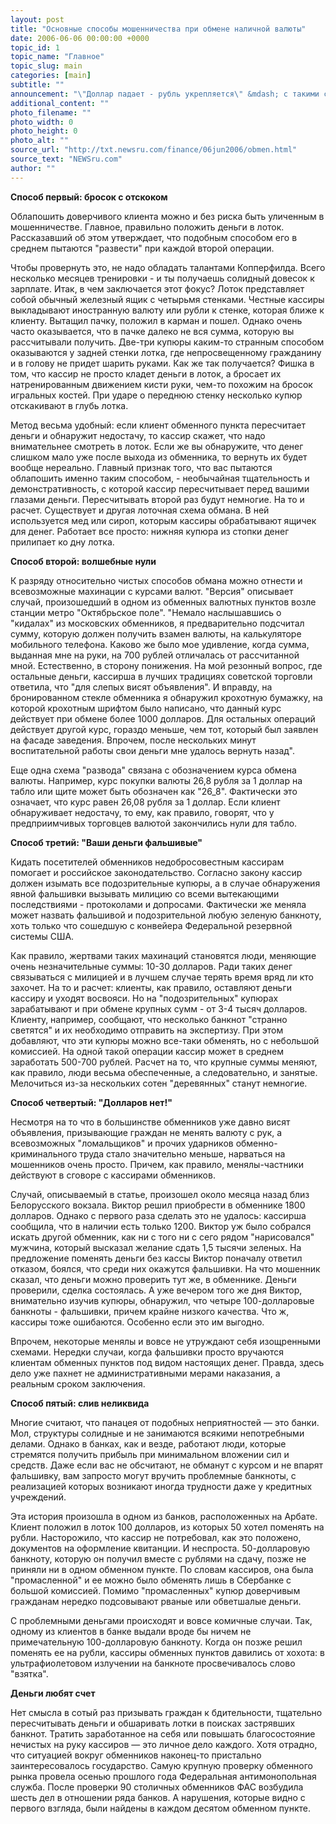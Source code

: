```yaml
---
layout: post
title: "Основные способы мошенничества при обмене наличной валюты"
date: 2006-06-06 00:00:00 +0000
topic_id: 1
topic_name: "Главное"
topic_slug: main
categories: [main]
subtitle: ""
announcement: "\"Доллар падает - рубль укрепляется\" &mdash; с такими соображениями тысячи наших сограждан понесли свои долларовые заначки и \"чулочные\" сбережения в банки и обменники. Правда, спокойно избавиться от нестабильной американской валюты довелось не всем. О самых распространенных способах обмана при обмене валюты рассказывает газета \"Версия\": обсчитали, впарили фальшивки, обманули с курсом."
additional_content: ""
photo_filename: ""
photo_width: 0
photo_height: 0
photo_alt: ""
source_url: "http://txt.newsru.com/finance/06jun2006/obmen.html"
source_text: "NEWSru.com"
author: ""
---
```

<strong>Способ первый: бросок с отскоком</strong>

Облапошить доверчивого клиента можно и без риска быть уличенным в мошенничестве. Главное, правильно положить деньги в лоток. Рассказавший об этом утверждает, что подобным способом его в среднем пытаются "развести" при каждой второй операции.

Чтобы провернуть это, не надо обладать талантами Копперфилда. Всего несколько месяцев тренировки - и ты получаешь солидный довесок к зарплате. Итак, в чем заключается этот фокус? Лоток представляет собой обычный железный ящик с четырьмя стенками. Честные кассиры выкладывают иностранную валюту или рубли к стенке, которая ближе к клиенту. Вытащил пачку, положил в карман и пошел. Однако очень часто оказывается, что в пачке далеко не вся сумма, которую вы рассчитывали получить. Две-три купюры каким-то странным способом оказываются у задней стенки лотка, где непросвещенному гражданину и в голову не придет шарить руками. Как же так получается? Фишка в том, что кассир не просто кладет деньги в лоток, а бросает их натренированным движением кисти руки, чем-то похожим на бросок игральных костей. При ударе о переднюю стенку несколько купюр отскакивают в глубь лотка.

Метод весьма удобный: если клиент обменного пункта пересчитает деньги и обнаружит недостачу, то кассир скажет, что надо внимательнее смотреть в лоток. Если же вы обнаружите, что денег слишком мало уже после выхода из обменника, то вернуть их будет вообще нереально. Главный признак того, что вас пытаются облапошить именно таким способом, - необычайная тщательность и демонстративность, с которой кассир пересчитывает перед вашими глазами деньги. Пересчитывать второй раз будут немногие. На то и расчет. Существует и другая лоточная схема обмана. В ней используется мед или сироп, которым кассиры обрабатывают ящичек для денег. Работает все просто: нижняя купюра из стопки денег прилипает ко дну лотка.

<strong>Способ второй: волшебные нули</strong>

К разряду относительно чистых способов обмана можно отнести и всевозможные махинации с курсами валют. "Версия" описывает случай, произошедший в одном из обменных валютных пунктов возле станции метро "Октябрьское поле". "Немало наслышавшись о "кидалах" из московских обменников, я предварительно подсчитал сумму, которую должен получить взамен валюты, на калькуляторе мобильного телефона. Каково же было мое удивление, когда сумма, выданная мне на руки, на 700 рублей отличалась от рассчитанной мной. Естественно, в сторону понижения. На мой резонный вопрос, где остальные деньги, кассирша в лучших традициях советской торговли ответила, что "для слепых висят объявления". И вправду, на бронированном стекле обменника я обнаружил крохотную бумажку, на которой крохотным шрифтом было написано, что данный курс действует при обмене более 1000 долларов. Для остальных операций действует другой курс, гораздо меньше, чем тот, который был заявлен на фасаде заведения. Впрочем, после нескольких минут воспитательной работы свои деньги мне удалось вернуть назад".

Еще одна схема "развода" связана с обозначением курса обмена валюты. Например, курс покупки валюты 26,8 рубля за 1 доллар на табло или щите может быть обозначен как "26_8". Фактически это означает, что курс равен 26,08 рубля за 1 доллар. Если клиент обнаруживает недостачу, то ему, как правило, говорят, что у предприимчивых торговцев валютой закончились нули для табло.

<strong>Способ третий: "Ваши деньги фальшивые"</strong>

Кидать посетителей обменников недобросовестным кассирам помогает и российское законодательство. Согласно закону кассир должен изымать все подозрительные купюры, а в случае обнаружения явной фальшивки вызывать милицию со всеми вытекающими последствиями - протоколами и допросами. Фактически же меняла может назвать фальшивой и подозрительной любую зеленую банкноту, хоть только что сошедшую с конвейера Федеральной резервной системы США.

Как правило, жертвами таких махинаций становятся люди, меняющие очень незначительные суммы: 10-30 долларов. Ради таких денег связываться с милицией и в лучшем случае терять время вряд ли кто захочет. На то и расчет: клиенты, как правило, оставляют деньги кассиру и уходят восвояси. Но на "подозрительных" купюрах зарабатывают и при обмене крупных сумм - от 3-4 тысяч долларов. Клиенту, например, сообщают, что несколько банкнот "странно светятся" и их необходимо отправить на экспертизу. При этом добавляют, что эти купюры можно все-таки обменять, но с небольшой комиссией. На одной такой операции кассир может в среднем заработать 500-700 рублей. Расчет на то, что крупные суммы меняют, как правило, люди весьма обеспеченные, а следовательно, и занятые. Мелочиться из-за нескольких сотен "деревянных" станут немногие.

<strong>Способ четвертый: "Долларов нет!"</strong>

Несмотря на то что в большинстве обменников уже давно висят объявления, призывающие граждан не менять валюту с рук, а всевозможных "ломальщиков" и прочих ударников обменно-криминального труда стало значительно меньше, нарваться на мошенников очень просто. Причем, как правило, менялы-частники действуют в сговоре с кассирами обменников.

Случай, описываемый в статье, произошел около месяца назад близ Белорусского вокзала. Виктор решил приобрести в обменнике 1800 долларов. Однако с первого раза сделать это не удалось: кассирша сообщила, что в наличии есть только 1200. Виктор уж было собрался искать другой обменник, как ни с того ни с сего рядом "нарисовался" мужчина, который высказал желание сдать 1,5 тысячи зеленых. На предложение поменять деньги без кассы Виктор поначалу ответил отказом, боялся, что среди них окажутся фальшивки. На что мошенник сказал, что деньги можно проверить тут же, в обменнике. Деньги проверили, сделка состоялась. А уже вечером того же дня Виктор, внимательно изучив купюры, обнаружил, что четыре 100-долларовые банкноты - фальшивки, причем крайне низкого качества. Что ж, кассиры тоже ошибаются. Особенно если это им выгодно.

Впрочем, некоторые менялы и вовсе не утруждают себя изощренными схемами. Нередки случаи, когда фальшивки просто вручаются клиентам обменных пунктов под видом настоящих денег. Правда, здесь дело уже пахнет не административными мерами наказания, а реальным сроком заключения.

<strong>Способ пятый: слив неликвида</strong>

Многие считают, что панацея от подобных неприятностей &mdash; это банки. Мол, структуры солидные и не занимаются всякими непотребными делами. Однако в банках, как и везде, работают люди, которые стремятся получить прибыль при минимальном вложении сил и средств. Даже если вас не обсчитают, не обманут с курсом и не впарят фальшивку, вам запросто могут вручить проблемные банкноты, с реализацией которых возникают иногда трудности даже у кредитных учреждений.

Эта история произошла в одном из банков, расположенных на Арбате. Клиент положил в лоток 100 долларов, из которых 50 хотел поменять на рубли. Насторожило, что кассир не потребовал, как это положено, документов на оформление квитанции. И неспроста. 50-долларовую банкноту, которую он получил вместе с рублями на сдачу, позже не приняли ни в одном обменном пункте. По словам кассиров, она была "промасленной" и ее можно было обменять лишь в Сбербанке с большой комиссией. Помимо "промасленных" купюр доверчивым гражданам нередко подсовывают рваные или обветшалые деньги.

С проблемными деньгами происходят и вовсе комичные случаи. Так, одному из клиентов в банке выдали вроде бы ничем не примечательную 100-долларовую банкноту. Когда он позже решил поменять ее на рубли, кассиры обменных пунктов давились от хохота: в ультрафиолетовом излучении на банкноте просвечивалось слово "взятка".

<strong>Деньги любят счет</strong>

Нет смысла в сотый раз призывать граждан к бдительности, тщательно пересчитывать деньги и обшаривать лотки в поисках застрявших банкнот. Тратить заработанное на себя или повышать благосостояние нечистых на руку кассиров &mdash; это личное дело каждого. Хотя отрадно, что ситуацией вокруг обменников наконец-то пристально заинтересовалось государство. Самую крупную проверку обменного рынка провела осенью прошлого года Федеральная антимонопольная служба. После проверки 90 столичных обменников ФАС возбудила шесть дел в отношении ряда банков. А нарушения, которые видно с первого взгляда, были найдены в каждом десятом обменном пункте.
